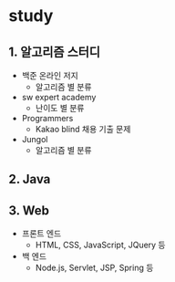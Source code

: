 # study
## 1. 알고리즘 스터디
  * 백준 온라인 저지
    * 알고리즘 별 분류
  * sw expert academy
    * 난이도 별 분류
  * Programmers
    * Kakao blind 채용 기출 문제
  * Jungol
    * 알고리즘 별 분류
  
## 2. Java

## 3. Web
  * 프론트 엔드
    * HTML, CSS, JavaScript, JQuery 등
  * 백 엔드
    * Node.js, Servlet, JSP, Spring 등
